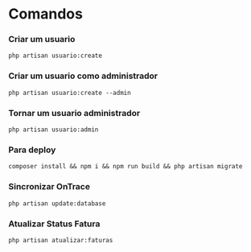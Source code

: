 # Comandos 

### Criar um usuario
```
php artisan usuario:create
```
### Criar um usuario como administrador 
```
php artisan usuario:create --admin
```
### Tornar um usuario administrador
```
php artisan usuario:admin
```
### Para deploy
```
composer install && npm i && npm run build && php artisan migrate
```
### Sincronizar OnTrace
```
php artisan update:database
```
### Atualizar Status Fatura
```
php artisan atualizar:faturas
```
